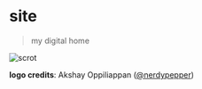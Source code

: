 # site
> my digital home

![scrot](https://screenshotscdn.firefoxusercontent.com/images/55ebf66b-c203-47d1-b263-4e85c7fee390.png)

**logo credits**: Akshay Oppiliappan ([@nerdypepper](https://github.com/nerdypepper))
